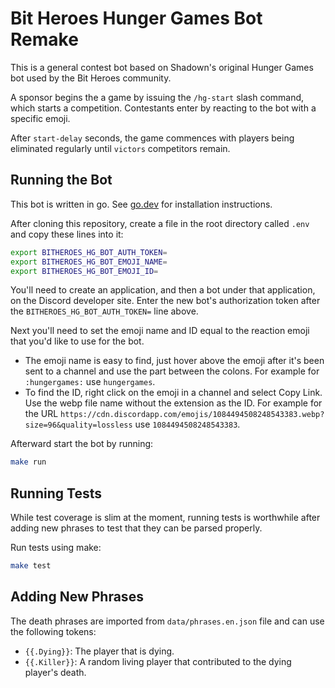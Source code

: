 # Bit Heroes Hunger Games Bot Remake

This is a general contest bot based on Shadown's original Hunger Games bot used by the Bit Heroes community.

A sponsor begins the a game by issuing the `/hg-start` slash command, which starts a competition. Contestants enter by reacting to the bot with a specific ️emoji.

After `start-delay` seconds, the game commences with players being eliminated regularly until `victors` competitors remain.

## Running the Bot

This bot is written in go. See [go.dev](https://go.dev/) for installation instructions.

After cloning this repository, create a file in the root directory called `.env` and copy these lines into it:

```bash
export BITHEROES_HG_BOT_AUTH_TOKEN=
export BITHEROES_HG_BOT_EMOJI_NAME=
export BITHEROES_HG_BOT_EMOJI_ID=
```

You'll need to create an application, and then a bot under that application, on the Discord developer site. Enter the new bot's authorization token after the `BITHEROES_HG_BOT_AUTH_TOKEN=` line above.

Next you'll need to set the emoji name and ID equal to the reaction emoji that you'd like to use for the bot. 

* The emoji name is easy to find, just hover above the emoji after it's been sent to a channel and use the part between the colons. For example for `:hungergames:` use `hungergames`.
* To find the ID, right click on the emoji in a channel and select Copy Link. Use the webp file name without the extension as the ID. For example for the URL `https://cdn.discordapp.com/emojis/1084494508248543383.webp?size=96&quality=lossless` use `1084494508248543383`.

Afterward start the bot by running:

```bash
make run 
```

## Running Tests

While test coverage is slim at the moment, running tests is worthwhile after adding new phrases to test that they can be parsed properly.

Run tests using make:

```bash
make test
```

## Adding New Phrases

The death phrases are imported from `data/phrases.en.json` file and can use the following tokens:

* `{{.Dying}}`: The player that is dying.
* `{{.Killer}}`: A random living player that contributed to the dying player's death.
